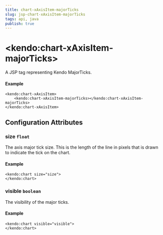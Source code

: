 ```yaml
---
title: chart-xAxisItem-majorTicks
slug: jsp-chart-xAxisItem-majorTicks
tags: api, java
publish: true
---
```


# \<kendo:chart-xAxisItem-majorTicks\>
A JSP tag representing Kendo MajorTicks.

#### Example
    <kendo:chart-xAxisItem>
        <kendo:chart-xAxisItem-majorTicks></kendo:chart-xAxisItem-majorTicks>
    </kendo:chart-xAxisItem>


## Configuration Attributes


### size `float`

The axis major tick size. This is the length of the line in pixels that is drawn to indicate the tick on the chart.

#### Example
    <kendo:chart size="size">
    </kendo:chart>



### visible `boolean`

The visibility of the major ticks.

#### Example
    <kendo:chart visible="visible">
    </kendo:chart>


